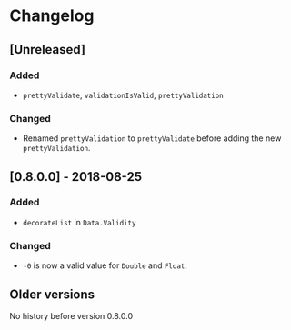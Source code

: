# Changelog

## [Unreleased]

### Added

- `prettyValidate`, `validationIsValid`, `prettyValidation`

### Changed

- Renamed `prettyValidation` to `prettyValidate` before adding the new `prettyValidation`.

## [0.8.0.0] - 2018-08-25

### Added
* `decorateList` in `Data.Validity`

### Changed
* `-0` is now a valid value for `Double` and `Float`.

## Older versions

No history before version 0.8.0.0
